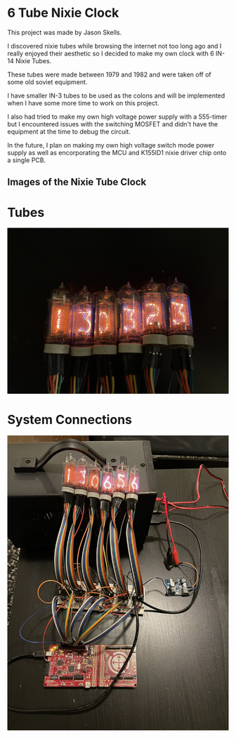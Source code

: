 # 6 Tube Nixie Clock

This project was made by Jason Skells.

I discovered nixie tubes while browsing the internet not too long ago and I really enjoyed their aesthetic so I decided to make my own clock with 6 IN-14 Nixie Tubes.

These tubes were made between 1979 and 1982 and were taken off of some old soviet equipment.

I have smaller IN-3 tubes to be used as the colons and will be implemented when I have some more time to work on this project.

I also had tried to make my own high voltage power supply with a 555-timer but I encountered issues with the switching MOSFET and didn't have the equipment at the time to debug the circuit.

In the future, I plan on making my own high voltage switch mode power supply as well as encorporating the MCU and K155ID1 nixie driver chip onto a single PCB.

Images of the Nixie Tube Clock 
------------
# Tubes
![](images/tubes.jpeg)

# System Connections
![](images/system_connections.jpeg)

